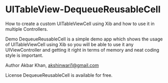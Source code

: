 # UITableView-DequeueReusableCell
How to create a custom UITableViewCell using Xib and how to use it in multiple Controllers.

Demo
DequeueReusableCell is a simple demo app which shows the usage of UITableViewCell using Xib so you will be able to use it any UIViewController and getting it right in terms of memory and neat coding style is important.

Author
Akbar Khan, akshinwari1@gmail.com

License
DequeueReusableCell is available for free.
